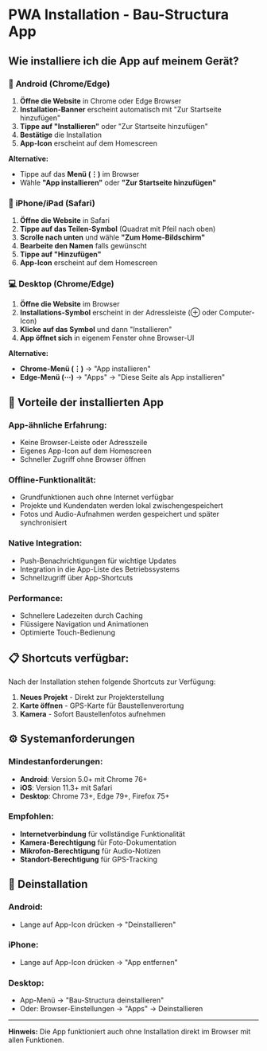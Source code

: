 # PWA Installation - Bau-Structura App

## Wie installiere ich die App auf meinem Gerät?

### 📱 **Android (Chrome/Edge)**

1. **Öffne die Website** in Chrome oder Edge Browser
2. **Installation-Banner** erscheint automatisch mit "Zur Startseite hinzufügen"
3. **Tippe auf "Installieren"** oder "Zur Startseite hinzufügen"
4. **Bestätige** die Installation
5. **App-Icon** erscheint auf dem Homescreen

**Alternative:**
- Tippe auf das **Menü (⋮)** im Browser
- Wähle **"App installieren"** oder **"Zur Startseite hinzufügen"**

### 🍎 **iPhone/iPad (Safari)**

1. **Öffne die Website** in Safari
2. **Tippe auf das Teilen-Symbol** (Quadrat mit Pfeil nach oben)
3. **Scrolle nach unten** und wähle **"Zum Home-Bildschirm"**
4. **Bearbeite den Namen** falls gewünscht
5. **Tippe auf "Hinzufügen"**
6. **App-Icon** erscheint auf dem Homescreen

### 💻 **Desktop (Chrome/Edge)**

1. **Öffne die Website** im Browser
2. **Installations-Symbol** erscheint in der Adressleiste (⊕ oder Computer-Icon)
3. **Klicke auf das Symbol** und dann "Installieren"
4. **App öffnet sich** in eigenem Fenster ohne Browser-UI

**Alternative:**
- **Chrome-Menü (⋮)** → "App installieren"
- **Edge-Menü (⋯)** → "Apps" → "Diese Seite als App installieren"

## 🚀 **Vorteile der installierten App**

### **App-ähnliche Erfahrung:**
- Keine Browser-Leiste oder Adresszeile
- Eigenes App-Icon auf dem Homescreen
- Schneller Zugriff ohne Browser öffnen

### **Offline-Funktionalität:**
- Grundfunktionen auch ohne Internet verfügbar
- Projekte und Kundendaten werden lokal zwischengespeichert
- Fotos und Audio-Aufnahmen werden gespeichert und später synchronisiert

### **Native Integration:**
- Push-Benachrichtigungen für wichtige Updates
- Integration in die App-Liste des Betriebssystems
- Schnellzugriff über App-Shortcuts

### **Performance:**
- Schnellere Ladezeiten durch Caching
- Flüssigere Navigation und Animationen
- Optimierte Touch-Bedienung

## 📋 **Shortcuts verfügbar:**

Nach der Installation stehen folgende Shortcuts zur Verfügung:

1. **Neues Projekt** - Direkt zur Projekterstellung
2. **Karte öffnen** - GPS-Karte für Baustellenverortung  
3. **Kamera** - Sofort Baustellenfotos aufnehmen

## ⚙️ **Systemanforderungen**

### **Mindestanforderungen:**
- **Android**: Version 5.0+ mit Chrome 76+
- **iOS**: Version 11.3+ mit Safari
- **Desktop**: Chrome 73+, Edge 79+, Firefox 75+

### **Empfohlen:**
- **Internetverbindung** für vollständige Funktionalität
- **Kamera-Berechtigung** für Foto-Dokumentation
- **Mikrofon-Berechtigung** für Audio-Notizen
- **Standort-Berechtigung** für GPS-Tracking

## 🔧 **Deinstallation**

### **Android:**
- Lange auf App-Icon drücken → "Deinstallieren"

### **iPhone:**
- Lange auf App-Icon drücken → "App entfernen"

### **Desktop:**
- App-Menü → "Bau-Structura deinstallieren"
- Oder: Browser-Einstellungen → "Apps" → Deinstallieren

---

**Hinweis:** Die App funktioniert auch ohne Installation direkt im Browser mit allen Funktionen.
